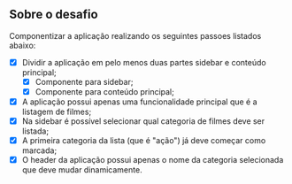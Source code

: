 ## Sobre o desafio

Componentizar a aplicação realizando os seguintes passoes listados abaixo:

- [X] Dividir a aplicação em pelo menos duas partes sidebar e conteúdo principal;
    - [X] Componente para sidebar;
    - [X] Componente para conteúdo principal;
- [X] A aplicação possui apenas uma funcionalidade principal que é a listagem de filmes;
- [X] Na sidebar é possível selecionar qual categoria de filmes deve ser listada;
- [X] A primeira categoria da lista (que é "ação") já deve começar como marcada;
- [X] O header da aplicação possui apenas o nome da categoria selecionada que deve mudar dinamicamente.